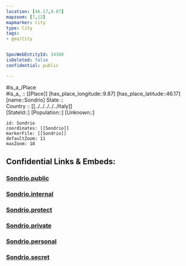 ```yaml
---
location: [46.17,9.87] 
mapzoom: [7,12] 
mapmarker: city 
type: City
tags:
- geo/City


SpocWebEntityId: 34368
isDeleted: false
confidential: public

---
```

#is_a_/Place  
#is_a_ :: [[Place]] 
[has_place_longitude::9.87] 
[has_place_latitude::46.17] 
[name::Sondrio] 
State ::  
Country :: [[../../../../../Italy]]  
[StateId::] 
[Population::] 
[Unknown::] 


```leaflet
id: Sondrio
coordinates: [[Sondrio]] 
markerFile: [[Sondrio]] 
defaultZoom: 11 
maxZoom: 18
```


## Confidential Links & Embeds: 

### [Sondrio.public](/_public/\Earth\Continent\Europe\Europe~South\Italy\regions~Italy\Lombardy\Sondrio.Province\CitySondrio.public.md) 

### [Sondrio.internal](/_internal/\Earth\Continent\Europe\Europe~South\Italy\regions~Italy\Lombardy\Sondrio.Province\CitySondrio.internal.md) 

### [Sondrio.protect](/_protect/\Earth\Continent\Europe\Europe~South\Italy\regions~Italy\Lombardy\Sondrio.Province\CitySondrio.protect.md) 

### [Sondrio.private](/_private/\Earth\Continent\Europe\Europe~South\Italy\regions~Italy\Lombardy\Sondrio.Province\CitySondrio.private.md) 

### [Sondrio.personal](/_personal/\Earth\Continent\Europe\Europe~South\Italy\regions~Italy\Lombardy\Sondrio.Province\CitySondrio.personal.md) 

### [Sondrio.secret](/_secret/\Earth\Continent\Europe\Europe~South\Italy\regions~Italy\Lombardy\Sondrio.Province\CitySondrio.secret.md)

